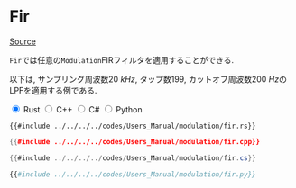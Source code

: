 # Fir
[Source](https://github.com/shinolab/autd3-rs/blob/v30.0.1/autd3/src/datagram/modulation/fir.rs)

`Fir`では任意の`Modulation`FIRフィルタを適用することができる.

以下は, サンプリング周波数$\SI{20}{kHz}$, タップ数$199$, カットオフ周波数$\SI{200}{Hz}$のLPFを適用する例である. 

<div class="tabs">
<input id="rust_tab_fir" type="radio" class="tab" name="tab_fir" checked>
<label class="tab_item" n=4 for="rust_tab_fir">Rust</label>
<input id="cpp_tab_fir" type="radio" class="tab" name="tab_fir">
<label class="tab_item" n=4 for="cpp_tab_fir">C++</label>
<input id="cs_tab_fir" type="radio" class="tab" name="tab_fir">
<label class="tab_item" n=4 for="cs_tab_fir">C#</label>
<input id="python_tab_fir" type="radio" class="tab" name="tab_fir">
<label class="tab_item" n=4 for="python_tab_fir">Python</label>

```rust,edition2024
{{#include ../../../../codes/Users_Manual/modulation/fir.rs}}
```

```cpp
{{#include ../../../../codes/Users_Manual/modulation/fir.cpp}}
```

```cs
{{#include ../../../../codes/Users_Manual/modulation/fir.cs}}
```

```python
{{#include ../../../../codes/Users_Manual/modulation/fir.py}}
```
</div>
